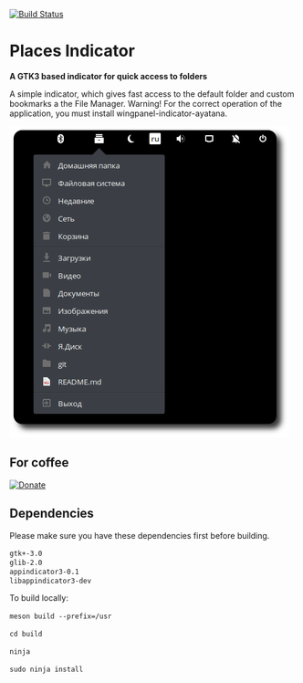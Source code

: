 [![Build Status](https://travis-ci.com/camellan/placesindicator.svg?branch=master)](https://travis-ci.com/camellan/placesindicator)
# Places Indicator
**A GTK3 based indicator for quick access to folders**

A simple indicator, which gives fast access to the default folder and custom bookmarks a the File Manager.
Warning! For the correct operation of the application, you must install wingpanel-indicator-ayatana.

![Screenshot](https://github.com/camellan/placeindicator/blob/master/data/images/placesindicator.png)

## For coffee
[![Donate](https://img.shields.io/badge/Donate-PayPal-green.svg)](https://paypal.me/camellan/5)

## Dependencies

Please make sure you have these dependencies first before building.

```
gtk+-3.0
glib-2.0
appindicator3-0.1
libappindicator3-dev
```
To build locally:

`meson build --prefix=/usr`

`cd build`

`ninja`

`sudo ninja install`
